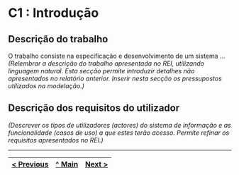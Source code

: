 # C1 : Introdução


## Descrição do trabalho
O trabalho consiste na especificação e desenvolvimento de um sistema …  
_(Relembrar a descrição do trabalho apresentada no REI, utilizando linguagem natural. Esta secção permite introduzir detalhes não apresentados no relatório anterior. Inserir nesta secção os pressupostos utilizados na modelação.)_

## Descrição dos requisitos do utilizador

_(Descrever os tipos de utilizadores (actores) do sistema de informação e as funcionalidade (casos de uso) a que estes terão acesso. Permite refinar os requisitos apresentados no REI.)_


---
[< Previous](rebd00.md) | [^ Main](https://github.com/leonorVicente/tcm21-sibd-g10/) | [Next >](rebd02.md)
:--- | :---: | ---: 
